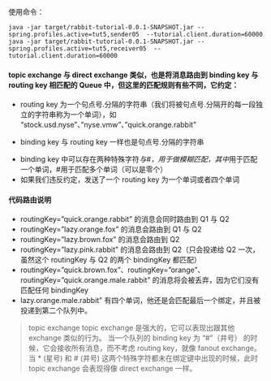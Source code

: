 使用命令：
```jshelllanguage
java -jar target/rabbit-tutorial-0.0.1-SNAPSHOT.jar --spring.profiles.active=tut5,sender05  --tutorial.client.duration=60000
java -jar target/rabbit-tutorial-0.0.1-SNAPSHOT.jar --spring.profiles.active=tut5,receiver05  --tutorial.client.duration=60000
```
#### topic exchange 与 direct exchange 类似，也是将消息路由到 binding key 与 routing key 相匹配的 Queue 中，但这里的匹配规则有些不同，它约定：
- routing key 为一个句点号.分隔的字符串（我们将被句点号.分隔开的每一段独立的字符串称为一个单词），如 “stock.usd.nyse”、”nyse.vmw”、”quick.orange.rabbit”
+ binding key 与 routing key 一样也是句点号.分隔的字符串
- binding key 中可以存在两种特殊字符*与#，用于做模糊匹配，其中*用于匹配一个单词，#用于匹配多个单词（可以是零个）
- 如果我们违反约定，发送了一个 routing key 为一个单词或者四个单词

#### 代码路由说明
- routingKey=”quick.orange.rabbit” 的消息会同时路由到 Q1 与 Q2
- routingKey=”lazy.orange.fox” 的消息会路由到 Q1 与 Q2
- routingKey=”lazy.brown.fox” 的消息会路由到 Q2
- routingKey=”lazy.pink.rabbit” 的消息会路由到 Q2（只会投递给 Q2 一次，虽然这个 routingKey 与 Q2 的两个 bindingKey 都匹配）
- routingKey=”quick.brown.fox”、routingKey=”orange”、routingKey=”quick.orange.male.rabbit” 的消息将会被丢弃，因为它们没有匹配任何 bindingKey
- lazy.orange.male.rabbit” 有四个单词，他还是会匹配最后一个绑定，并且被投递到第二个队列中。
>topic exchange
  topic exchange 是强大的，它可以表现出跟其他 exchange 类似的行为。
  当一个队列的 binding key 为 “#”（井号） 的时候，它会接收所有消息，而不考虑 routing key，就像 fanout exchange。
  当 * (星号) 和 # (井号) 这两个特殊字符都未在绑定键中出现的时候，此时 topic exchange 会表现得像 direct exchange 一样。